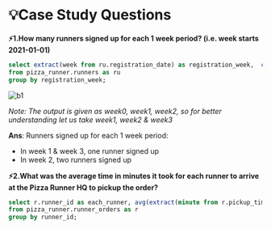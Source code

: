 # 💡Case Study Questions

**⚡1.How many runners signed up for each 1 week period? (i.e. week starts 2021-01-01)**
``` SQL
select extract(week from ru.registration_date) as registration_week,  count(runner_id) as runner_signed_up
from pizza_runner.runners as ru
group by registration_week;
```
![b1](https://user-images.githubusercontent.com/98269318/189396609-2007ca62-8e44-44dc-a83c-f7d91b2a7212.png)

*Note: The output is given as week0, week1, week2, so for better understanding let us take week1, week2 & week3*

**Ans**: Runners signed up for each 1 week period:
- In week 1 & week 3, one runner signed up
- In week 2, two runners signed up

**⚡2.What was the average time in minutes it took for each runner to arrive at the Pizza Runner HQ to pickup the order?**
``` SQL
select r.runner_id as each_runner, avg(extract(minute from r.pickup_time)) as avg_pickup_time
from pizza_runner.runner_orders as r
group by runner_id;
```

